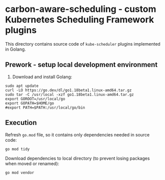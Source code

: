 # carbon-aware-scheduling - custom Kubernetes Scheduling Framework plugins

This directory contains source code of `kube-scheduler` plugins implemented in Golang.

## Prework - setup local development environment

1. Download and install Golang:

```shell
sudo apt update
curl -LO https://go.dev/dl/go1.18beta1.linux-amd64.tar.gz
sudo tar -C /usr/local -xzf go1.18beta1.linux-amd64.tar.gz
export GOROOT=/usr/local/go
export GOPATH=$HOME/go
#export PATH=$PATH:/usr/local/go/bin
```

## Execution

Refresh `go.mod` file, so it contains only dependencies needed in source code:

```shell
go mod tidy
```

Download dependencies to local directory (to prevent losing packages when moved or renamed):

```shell
go mod vendor
```